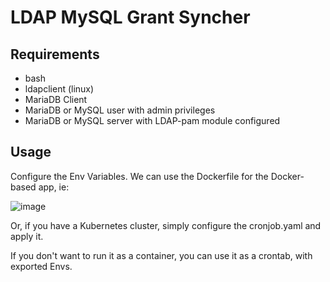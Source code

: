 # LDAP MySQL Grant Syncher

## Requirements
- bash
- ldapclient (linux)
- MariaDB Client
- MariaDB or MySQL user with admin privileges
- MariaDB or MySQL server with LDAP-pam module configured

## Usage

Configure the Env Variables. We can use the Dockerfile for the Docker-based app, ie:

![image](https://user-images.githubusercontent.com/70002495/179705993-99396aba-8b93-44a5-b123-03b7788f8071.png)

Or, if you have a Kubernetes cluster, simply configure the cronjob.yaml and apply it.

If you don't want to run it as a container, you can use it as a crontab, with exported Envs.
